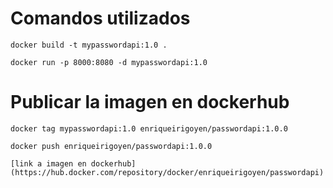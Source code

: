 # Comandos utilizados

    docker build -t mypasswordapi:1.0 .

    docker run -p 8000:8080 -d mypasswordapi:1.0

#  Publicar la imagen en dockerhub

    docker tag mypasswordapi:1.0 enriqueirigoyen/passwordapi:1.0.0
	
	docker push enriqueirigoyen/passwordapi:1.0.0

    [link a imagen en dockerhub](https://hub.docker.com/repository/docker/enriqueirigoyen/passwordapi)


